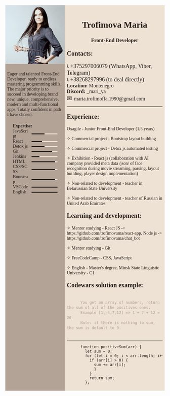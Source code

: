 <div style="display: flex; box-sizing:border-box; padding:0; margin:0; font-family: Montserrat; color:#271e1a;">
  <div style="background-color:#b3a396; width: 40%">
    <img src="cv-image.png" alt="Maria Trofimova"/>
    <p style="padding: 6px;">Eager and talented Front-End Developer, ready to endless mastering programming skills. The major priority is to succeed in developing brand new, unique, comprehensive, modern and multi-functional apps. Totally confident in path I have chosen.</p>
    <ul> <b>Expertise:</b>
      <li style="display:flex; align-items: center; gap: 10px;">
        <span style="width: 30%">JavaScript</span>
        <div style="width: 50%; height: 3px; background-color: #ede2d3; border-radius: 3px; ">
          <span style="display: block; height: 3px; background-color: #271e1a; width: 50%"></span>
        </div>
      </li>
      <li style="display:flex; align-items: center; gap: 10px;">
        <span style="width: 30%">React</span>
        <div style="width: 50%; height: 3px; background-color: #ede2d3; border-radius: 3px; ">
          <span style="display: block; height: 3px; background-color: #271e1a; width: 40%"></span>
        </div>
      </li>
      <li style="display:flex; align-items: center; gap: 10px;">
        <span style="width: 30%">Detox js</span>
        <div style="width: 50%; height: 3px; background-color: #ede2d3; border-radius: 3px; ">
          <span style="display: block; height: 3px; background-color: #271e1a; width: 50%"></span>
        </div>
      </li>
      <li style="display:flex; align-items: center; gap: 10px;">
        <span style="width: 30%">Git</span>
        <div style="width: 50%; height: 3px; background-color: #ede2d3; border-radius: 3px; ">
          <span style="display: block; height: 3px; background-color: #271e1a; width: 80%"></span>
        </div>
      </li>
      <li style="display:flex; align-items: center; gap: 10px;">
        <span style="width: 30%">Jenkins</span>
        <div style="width: 50%; height: 3px; background-color: #ede2d3; border-radius: 3px; ">
          <span style="display: block; height: 3px; background-color: #271e1a; width: 30%"></span>
        </div>
      </li>
      <li style="display:flex; align-items: center; gap: 10px;">
        <span style="width: 30%">HTML</span>
        <div style="width: 50%; height: 3px; background-color: #ede2d3; border-radius: 3px; ">
          <span style="display: block; height: 3px; background-color: #271e1a; width: 90%"></span>
        </div>
      </li>
      <li style="display:flex; align-items: center; gap: 10px;">
        <span style="width: 30%">CSS/SCSS</span>
        <div style="width: 50%; height: 3px; background-color: #ede2d3; border-radius: 3px; ">
          <span style="display: block; height: 3px; background-color: #271e1a; width: 90%"></span>
        </div>
      </li>
      <li style="display:flex; align-items: center; gap: 10px;">
        <span style="width: 30%">Bootstrap</span>
        <div style="width: 50%; height: 3px; background-color: #ede2d3; border-radius: 3px; ">
          <span style="display: block; height: 3px; background-color: #271e1a; width: 90%"></span>
        </div>
      </li>
      <li style="display:flex; align-items: center; gap: 10px;">
        <span style="width: 30%">VSCode</span>
        <div style="width: 50%; height: 3px; background-color: #ede2d3; border-radius: 3px; ">
          <span style="display: block; height: 3px; background-color: #271e1a; width: 100%"></span>
        </div>
      </li>
      <li style="display:flex; align-items: center; gap: 10px;">
        <span style="width: 30%">English</span>
        <div style="width: 50%; height: 3px; background-color: #ede2d3; border-radius: 3px; ">
          <span style="display: block; height: 3px; background-color: #271e1a; width: 100%"></span>
        </div>
      </li>
    </ul>
  </div>
  <div style="background-color:#ede2d3; padding:7px; width: 60%">
    <h1 style="text-align:center; padding:0">Trofimova Maria</h1>
    <h3 style="text-align:center; padding:0">Front-End Developer</h3>
    <h4><b style="font-size:20px; margin:0">Contacts:</b></h4>
    <p style="font-size:18px; margin:0">📞 +375297006079 (WhatsApp, Viber, Telegram)</p>
    <p style="font-size:18px; margin:0">📞 +38268297996 (to deal directly)</p>
    <p style="font-size:16px; margin:0"><b>Location:</b> Montenegro</p>
    <p style="font-size:16px; margin:0"><b>Discord:</b> _mari_ya</p>
    <p style="font-size:16px; margin:0"><span style="font-size:20px; margin-right:6px">✉</span>maria.trofimoffa.1990@gmail.com</p>
    <hr />
    <h4><b style="font-size:20px; margin:0">Experience:</b></h4>
    <p>Oxagile - Junior Front-End Developer (1,5 years)</p>
    <p>✧ Commercial project - Bootstrap layout building</p>
    <p>✧ Commercial project - Detox js automated testing</p>
    <p>✧ Exhibition - React js (collaboration with AI company provided meta data /json/ of face recognition during movie streaming, parsing, layout building, player design implementation)</p>
    <p>✧ Non-related to development - teacher in Belarussian State University</p>
    <p>✧ Non-related to development - teacher of Russian in United Arab Emirates</p>
    <h4><b style="font-size:20px; margin:0">Learning and development:</b></h4>
    <p>✧ Mentor studying - React JS -> https://github.com/trofimovama/react-app, Node js -> https://github.com/trofimovama/chat_bot</p>
    <p>✧ Mentor studying - Git</p>
    <p>✧ FreeCodeCamp - CSS, JavaScript</p>
    <p>✧ English - Master's degree, Minsk State Linguistic University - C1</p>
    <h4><b style="font-size:20px; margin:0">Codewars solution example:</b></h4>
    <p><code style="color: #b3a396">
      You get an array of numbers, return the sum of all of the positives ones.
      Example [1,-4,7,12] => 1 + 7 + 12 = 20
      Note: if there is nothing to sum, the sum is default to 0.
    </code></p>
    <hr />
    <code><pre>
      function positiveSum(arr) {
        let sum = 0;
        for (let i = 0; i < arr.length; i++) {
          if (arr[i] > 0) {
            sum += arr[i];
            }
          }
          return sum;
        };</pre></code>
  </div>
</div>
